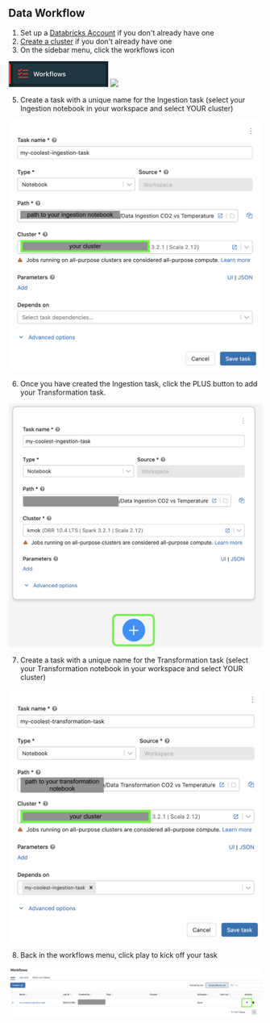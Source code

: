 ## Data Workflow
1. Set up a [Databricks Account](https://github.com/data-derp/documentation/blob/master/databricks/README.md) if you don't already have one
2. [Create a cluster](https://github.com/data-derp/documentation/blob/master/databricks/setup-cluster.md) if you don't already have one
3. On the sidebar menu, click the workflows icon

![databricks-workflows-icon.png](./assets/databricks-workflows-icon.png)
<img src="./assetsdatabricks-workflows-icon.png" width="30" />

5. Create a task with a unique name for the Ingestion task (select your Ingestion notebook in your workspace and select YOUR cluster)

![databricks-workflow-ingestion-task.png](./assets/databricks-workflow-ingestion-task.png)

6. Once you have created the Ingestion task, click the PLUS button to add your Transformation task. 

![databricks-task-add.png](./assets/databricks-task-add.png)

7. Create a task with a unique name for the Transformation task (select your Transformation notebook in your workspace and select YOUR cluster)

![databricks-workflow-transformation-task.png](./assets/databricks-workflow-transformation-task.png)

8. Back in the workflows menu, click play to kick off your task

![databricks-workflow-trigger.png](./assets/databricks-workflow-trigger.png)
